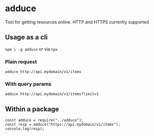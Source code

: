 # adduce

Tool for getting resources online. HTTP and HTTPS currently supported

## Usage as a cli

`npm i -g adduce` or via `npx`

### Plain request

`adduce http://api.mydomain/v1/items`

### With query params

`adduce http://api.mydomain/v1/items?limit=1`

## Within a package
```
const adduce = require("../adduce");
const resp = adduce("https://api.mydomain/v1/items");
console.log(resp);

```
